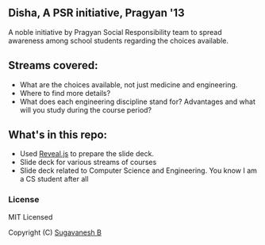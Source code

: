 Disha, A PSR initiative, Pragyan '13
------------------------------------

A noble initiative by Pragyan Social Responsibility team to spread awareness among school students regarding the choices available.

## Streams covered:

* What are the choices available, not just medicine and engineering.
* Where to find more details?
* What does each engineering discipline stand for? Advantages and what will you study during the course period?

## What's in this repo:

* Used [Reveal.js](lab.hakim.se/reveal-js/#/) to prepare the slide deck.
* Slide deck for various streams of courses
* Slide deck related to Computer Science and Engineering. You know I am a CS student after all


### License

MIT Licensed

Copyright (C) [Sugavanesh B](http://about.me/sugavaneshb)
